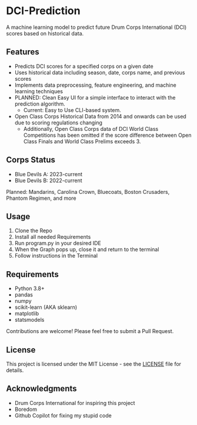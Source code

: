 # DCI-Prediction
A machine learning model to predict future Drum Corps International (DCI) scores based on historical data.

## Features

- Predicts DCI scores for a specified corps on a given date
- Uses historical data including season, date, corps name, and previous scores
- Implements data preprocessing, feature engineering, and machine learning techniques
- PLANNED: Clean Easy UI for a simple interface to interact with the prediction algorithm.
    - Current: Easy to Use CLI-based system. 
- Open Class Corps Historical Data from 2014 and onwards can be used due to scoring regulations changing
    - Additionally, Open Class Corps data of DCI World Class Competitions has been omitted if the score difference between Open Class Finals and World Class Prelims exceeds 3.

## Corps Status
 - Blue Devils A: 2023-current
 - Blue Devils B: 2022-current

Planned:
Mandarins, Carolina Crown, Bluecoats, Boston Crusaders, Phantom Regimen, and more

## Usage
1. Clone the Repo
2. Install all needed Requirements
3. Run program.py in your desired IDE
4. When the Graph pops up, close it and return to the terminal
5. Follow instructions in the Terminal


## Requirements

- Python 3.8+
- pandas
- numpy
- scikit-learn (AKA sklearn)
- matplotlib
- statsmodels


Contributions are welcome! Please feel free to submit a Pull Request.

## License

This project is licensed under the MIT License - see the [LICENSE](LICENSE) file for details.

## Acknowledgments

- Drum Corps International for inspiring this project
- Boredom
- Github Copilot for fixing my stupid code
